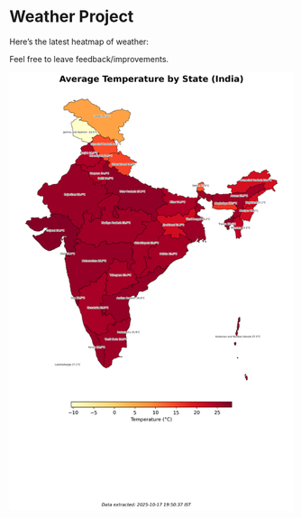 # Weather Project

Here’s the latest heatmap of weather:

Feel free to leave feedback/improvements.

![India Heatmap](docs/assets/india_heatmap.png?v=F250B7)
